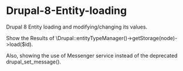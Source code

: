 # Drupal-8-Entity-loading
Drupal 8 Entity loading and modifying/changing its values.

Show the Results of \Drupal::entityTypeManager()->getStorage(node)->load($id).

Also, showing the use of Messenger service instead of the deprecated drupal_set_message().
